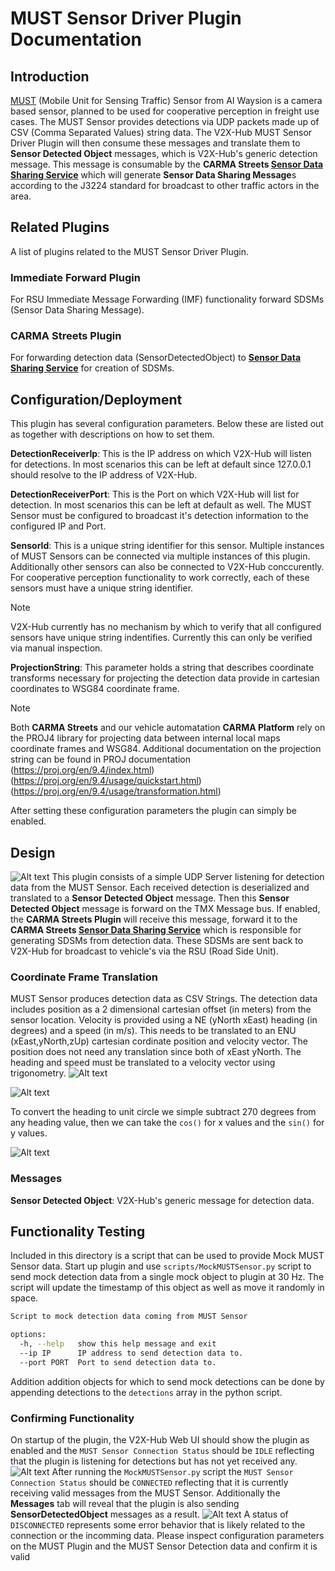 # MUST Sensor Driver Plugin Documentation

## Introduction

[MUST](https://www.aiwaysion.com/technology) (Mobile Unit for Sensing Traffic) Sensor from AI Waysion is a camera based sensor, planned to be used for cooperative perception in freight use cases. The MUST Sensor provides detections via UDP packets made up of CSV (Comma Separated Values) string data. The V2X-Hub MUST Sensor Driver Plugin will then consume these messages and translate them to **Sensor Detected Object** messages, which is V2X-Hub's generic detection message. This message is consumable by the  **CARMA Streets [Sensor Data Sharing Service](https://github.com/usdot-fhwa-stol/carma-streets/blob/develop/sensor_data_sharing_service/README.md)** which will generate **Sensor Data Sharing Message**s according to the J3224 standard for broadcast to other traffic actors in the area.

## Related Plugins

A list of plugins related to the MUST Sensor Driver Plugin.

### Immediate Forward Plugin

For RSU Immediate Message Forwarding (IMF) functionality forward SDSMs (Sensor Data Sharing Message).

### CARMA Streets Plugin

For forwarding detection data (SensorDetectedObject) to **[Sensor Data Sharing Service](https://github.com/usdot-fhwa-stol/carma-streets/blob/develop/sensor_data_sharing_service/README.md)** for creation of SDSMs.

## Configuration/Deployment

This plugin has several configuration parameters. Below these are listed out as together with descriptions on how to set them.

**DetectionReceiverIp**: This is the IP address on which V2X-Hub will listen for detections. In most scenarios this can be left at default since 127.0.0.1 should resolve to the IP address of V2X-Hub.

**DetectionReceiverPort**: This is the Port on which V2X-Hub will list for detection. In most scenarios this can be left at default as well. The MUST Sensor must be configured to broadcast it's detection information to the configured IP and Port.

**SensorId**: This is a unique string identifier for this sensor. Multiple instances of MUST Sensors can be connected via multiple instances of this plugin. Additionally other sensors can also be connected to V2X-Hub conccurently. For cooperative perception functionality to work correctly, each of these sensors must have a unique string identifier.

> [!NOTE]
> V2X-Hub currently has no mechanism by which to verify that all configured sensors have unique string indentifies. Currently this can only be verified via manual inspection.

**ProjectionString**: This parameter holds a string that describes coordinate transforms necessary for projecting the detection data provide in cartesian coordinates to WSG84 coordinate frame.

> [!NOTE]
> Both **CARMA Streets** and our vehicle automatation **CARMA Platform** rely on the PROJ4 library for projecting data between internal local maps coordinate frames and WSG84. Additional documentation on the projection string can be found in PROJ documentation (<https://proj.org/en/9.4/index.html>)(<https://proj.org/en/9.4/usage/quickstart.html>)(<https://proj.org/en/9.4/usage/transformation.html>)

After setting these configuration parameters the plugin can simply be enabled.

## Design

![Alt text](docs/communication_diagram.png)
This plugin consists of a simple UDP Server listening for detection data from the MUST Sensor. Each received detection is deserialized and translated to a **Sensor Detected Object** message. Then this **Sensor Detected Object** message is forward on the TMX Message bus. If enabled, the **CARMA Streets Plugin** will receive this message, forward it to the **CARMA Streets [Sensor Data Sharing Service](https://github.com/usdot-fhwa-stol/carma-streets/blob/develop/sensor_data_sharing_service/README.md)** which is responsible for generating SDSMs from detection data. These SDSMs are sent back to V2X-Hub for broadcast to vehicle's via the RSU (Road Side Unit).

### Coordinate Frame Translation

MUST Sensor produces detection data as CSV Strings. The detection data includes position as a 2 dimensional cartesian offset (in meters) from the sensor location. Velocity is provided using a NE (yNorth xEast) heading (in degrees) and a speed (in m/s). This needs to be translated to an ENU (xEast,yNorth,zUp) cartesian cordinate position and velocity vector. The position does not need any translation since both of xEast yNorth. The heading and speed must be translated to a velocity vector using trigonometry.
![Alt text](docs/sensor_coordinate_frame.png)

![Alt text](docs/heading.png)

To convert the heading to unit circle we simple subtract 270 degrees from any heading value, then we can take the `cos()` for x values and the `sin()` for y values.

![Alt text](docs/unit_circle.png)

### Messages

**Sensor Detected Object**: V2X-Hub's generic message for detection data.

## Functionality Testing

Included in this directory is a script that can be used to provide Mock MUST Sensor data. Start up plugin and use `scripts/MockMUSTSensor.py` script to send mock detection data from a single mock object to plugin at 30 Hz. The script will update the timestamp of this object as well as move it randomly in space. 

```bash
Script to mock detection data coming from MUST Sensor

options:
  -h, --help   show this help message and exit
  --ip IP      IP address to send detection data to.
  --port PORT  Port to send detection data to.
```

Addition addition objects for which to send mock detections can be done by appending detections to the `detections` array in the python script.

### Confirming Functionality

On startup of the plugin, the V2X-Hub Web UI should show the plugin as enabled and the `MUST Sensor Connection Status` should be `IDLE` reflecting that the plugin is listening for detections but has not yet received any.
![Alt text](docs/idle_connection.png)
After running the `MockMUSTSensor.py` script the `MUST Sensor Connection Status` should be `CONNECTED` reflecting that it is currently receiving valid messages from the MUST Sensor. Additionally the **Messages** tab will reveal that the plugin is also sending **SensorDetectedObject** messages as a result.
![Alt text](docs/connected_connection.png)
A status of `DISCONNECTED` represents some error behavior that is likely related to the connection or the incomming data. Please inspect configuration parameters on the MUST Plugin and the MUST Sensor Detection data and confirm it is valid